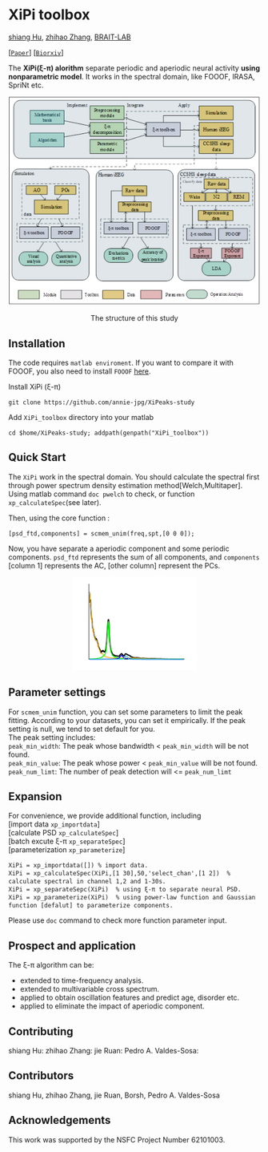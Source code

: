 # XiPi toolbox

[shiang Hu](https://github.com/ShiangHu), [zhihao Zhang](https://github.com/annie-jpg), [BRAIT-LAB](https://shianghu.github.io/lab)

[[`Paper`]()] [[`Biorxiv`]()]

The **XiPi(ξ-π) alorithm** separate periodic and aperiodic neural activity **using nonparametric model**. It works in the spectral domain, like FOOOF, IRASA, SpriNt etc.

<p align="center">
  <img src="assets/Structure.png?raw=true"/>
</p>
<p align="center">
  The structure of this study
</p>

## Installation

The code requires `matlab enviroment`. If you want to compare it with FOOOF, you also need to install `FOOOF` [here](https://fooof-tools.github.io/fooof/index.html).

Install XiPi (ξ-π)
```
git clone https://github.com/annie-jpg/XiPeaks-study
```

Add `XiPi_toolbox` directory into your matlab 
```
cd $home/XiPeaks-study; addpath(genpath("XiPi_toolbox"))
```

## Quick Start
The `XiPi` work in the spectral domain. You should calculate the spectral first through power spectrum density estimation method[Welch,Multitaper]. <br>
Using matlab command `doc pwelch` to check, or function `xp_calculateSpec`(see later).

Then, using the core function :
```
[psd_ftd,components] = scmem_unim(freq,spt,[0 0 0]);
```

Now, you have separate a aperiodic component and some periodic components. `psd_ftd` represents the sum of all components, and `components` [column 1] represents the AC, [other column] represent the PCs.
<p align="center">
  <img src="assets/sample.png?raw=true"/>
</p>

## Parameter settings
For `scmem_unim` function, you can set some parameters to limit the peak fitting. According to your datasets, you can set it empirically.
If the peak setting is null, we tend to set default for you.<br>
The peak setting includes: <br>
`peak_min_width`: The peak whose bandwidth < `peak_min_width` will be not found.<br>
`peak_min_value`: The peak whose power < `peak_min_value` will be not found.<br>
`peak_num_limt`: The number of peak detection will <= `peak_num_limt`

## Expansion
For convenience, we provide additional function, including <br>
[import data `xp_importdata`] <br>
[calculate PSD `xp_calculateSpec`]<br>
[batch excute ξ-π `xp_separateSpec`]<br>
[parameterization `xp_parameterize`]

```
XiPi = xp_importdata([]) % import data.
XiPi = xp_calculateSpec(XiPi,[1 30],50,'select_chan',[1 2])  % calculate spectral in channel 1,2 and 1-30s.
XiPi = xp_separateSepc(XiPi)  % using ξ-π to separate neural PSD.
XiPi = xp_parameterize(XiPi)  % using power-law function and Gaussian function [defalut] to parameterize components.
```
Please use `doc` command to check more function parameter input.

## Prospect and application
The ξ-π algorithm can be:
* extended to time-frequency analysis.
* extended to multivariable cross spectrum.
* applied to obtain oscillation features and predict age, disorder etc.
* applied to eliminate the impact of aperiodic component.

## Contributing
shiang Hu:
zhihao Zhang:
jie Ruan:
Pedro A. Valdes-Sosa:

## Contributors
shiang Hu, zhihao Zhang, jie Ruan, Borsh, Pedro A. Valdes-Sosa

## Acknowledgements
This work was supported by the NSFC Project Number 62101003. 